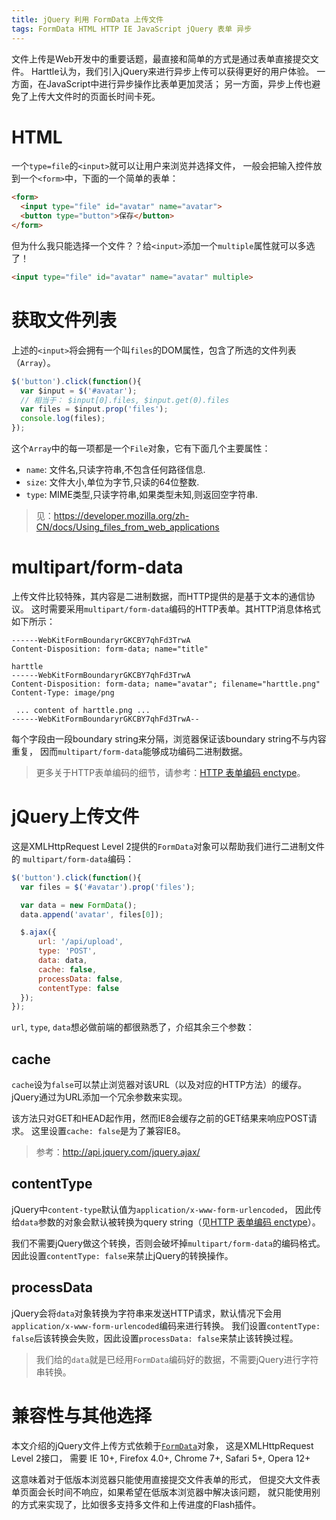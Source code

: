 ```yaml
---
title: jQuery 利用 FormData 上传文件
tags: FormData HTML HTTP IE JavaScript jQuery 表单 异步
---
```


文件上传是Web开发中的重要话题，最直接和简单的方式是通过表单直接提交文件。
Harttle认为，我们引入jQuery来进行异步上传可以获得更好的用户体验。
一方面，在JavaScript中进行异步操作比表单更加灵活；
另一方面，异步上传也避免了上传大文件时的页面长时间卡死。

<!--more-->

# HTML 

一个`type=file`的`<input>`就可以让用户来浏览并选择文件，
一般会把输入控件放到一个`<form>`中，下面的一个简单的表单：

```html
<form>
  <input type="file" id="avatar" name="avatar">
  <button type="button">保存</button>
</form>
```

但为什么我只能选择一个文件？？给`<input>`添加一个`multiple`属性就可以多选了！

```html
<input type="file" id="avatar" name="avatar" multiple>
```

# 获取文件列表

上述的`<input>`将会拥有一个叫`files`的DOM属性，包含了所选的文件列表（`Array`）。

```javascript
$('button').click(function(){
  var $input = $('#avatar');
  // 相当于： $input[0].files, $input.get(0).files
  var files = $input.prop('files');
  console.log(files);
});
```

这个`Array`中的每一项都是一个`File`对象，它有下面几个主要属性：

* `name`: 文件名,只读字符串,不包含任何路径信息.
* `size`: 文件大小,单位为字节,只读的64位整数.
* `type`: MIME类型,只读字符串,如果类型未知,则返回空字符串.

> 见：<https://developer.mozilla.org/zh-CN/docs/Using_files_from_web_applications>

# multipart/form-data

上传文件比较特殊，其内容是二进制数据，而HTTP提供的是基于文本的通信协议。
这时需要采用`multipart/form-data`编码的HTTP表单。其HTTP消息体格式如下所示：

```
------WebKitFormBoundaryrGKCBY7qhFd3TrwA
Content-Disposition: form-data; name="title"

harttle
------WebKitFormBoundaryrGKCBY7qhFd3TrwA
Content-Disposition: form-data; name="avatar"; filename="harttle.png"
Content-Type: image/png

 ... content of harttle.png ...
------WebKitFormBoundaryrGKCBY7qhFd3TrwA--
```

每个字段由一段boundary string来分隔，浏览器保证该boundary string不与内容重复，
因而`multipart/form-data`能够成功编码二进制数据。

> 更多关于HTTP表单编码的细节，请参考：[HTTP 表单编码 enctype][form-enc]。

# jQuery上传文件

这是XMLHttpRequest Level 2提供的`FormData`对象可以帮助我们进行二进制文件的
`multipart/form-data`编码：

```javascript
$('button').click(function(){
  var files = $('#avatar').prop('files');

  var data = new FormData();
  data.append('avatar', files[0]);

  $.ajax({
      url: '/api/upload',
      type: 'POST',
      data: data,
      cache: false,
      processData: false,
      contentType: false
  });
});
```

`url`, `type`, `data`想必做前端的都很熟悉了，介绍其余三个参数：

## cache

`cache`设为`false`可以禁止浏览器对该URL（以及对应的HTTP方法）的缓存。
jQuery通过为URL添加一个冗余参数来实现。

该方法只对GET和HEAD起作用，然而IE8会缓存之前的GET结果来响应POST请求。
这里设置`cache: false`是为了兼容IE8。

> 参考：<http://api.jquery.com/jquery.ajax/>

## contentType

jQuery中`content-type`默认值为`application/x-www-form-urlencoded`，
因此传给`data`参数的对象会默认被转换为query string（见[HTTP 表单编码 enctype][form-enc]）。

我们不需要jQuery做这个转换，否则会破坏掉`multipart/form-data`的编码格式。
因此设置`contentType: false`来禁止jQuery的转换操作。

## processData

jQuery会将`data`对象转换为字符串来发送HTTP请求，默认情况下会用
`application/x-www-form-urlencoded`编码来进行转换。
我们设置`contentType: false`后该转换会失败，因此设置`processData: false`来禁止该转换过程。

> 我们给的`data`就是已经用`FormData`编码好的数据，不需要jQuery进行字符串转换。

# 兼容性与其他选择

本文介绍的jQuery文件上传方式依赖于[`FormData`][formdata]对象， 
这是XMLHttpRequest Level 2接口，
需要 IE 10+, Firefox 4.0+, Chrome 7+, Safari 5+, Opera 12+

这意味着对于低版本浏览器只能使用直接提交文件表单的形式，
但提交大文件表单页面会长时间不响应，如果希望在低版本浏览器中解决该问题，
就只能使用别的方式来实现了，比如很多支持多文件和上传进度的Flash插件。

[formdata]: https://developer.mozilla.org/en-US/docs/Web/API/FormData
[form-enc]: /2016/04/11/http-form-endoding
